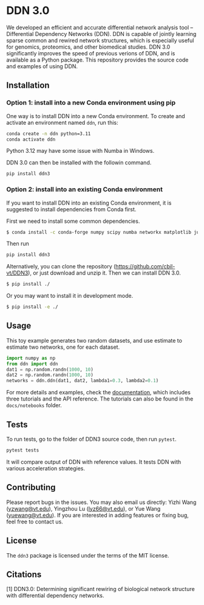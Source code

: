# DDN 3.0
We developed an efficient and accurate differential network analysis tool – Differential Dependency Networks (DDN).
DDN is capable of jointly learning sparse common and rewired network structures, which is especially useful for genomics, proteomics, and other biomedical studies.
DDN 3.0 significantly improves the speed of previous verions of DDN, and is available as a Python package.
This repository provides the source code and examples of using DDN.

## Installation
### Option 1: install into a new Conda environment using pip
One way is to install DDN into a new Conda environment. To create and activate an environment named `ddn`, run this:
```bash
conda create -n ddn python=3.11
conda activate ddn
```
Python 3.12 may have some issue with Numba in Windows.

DDN 3.0 can then be installed with the followin command.
```bash
pip install ddn3
```
<!-- ```bash
pip install --index-url https://test.pypi.org/simple/ --extra-index-url https://pypi.org/simple ddn
``` -->

### Option 2: install into an existing Conda environment
If you want to install DDN into an existing Conda environment, it is suggested to install dependencies from Conda first.

First we need to install some common dependencies.
```bash
$ conda install -c conda-forge numpy scipy numba networkx matplotlib jupyter scipy pandas scikit-learn
```

Then run
```bash
pip install ddn3
```

Alternatively, you can clone the repository (https://github.com/cbil-vt/DDN3), or just download and unzip it. Then we can install DDN 3.0.
```bash
$ pip install ./
```
Or you may want to install it in development mode.
```bash
$ pip install -e ./
```

## Usage

This toy example generates two random datasets, and use estimate to estimate two networks, one for each dataset.
```python
import numpy as np
from ddn import ddn
dat1 = np.random.randn(1000, 10)
dat2 = np.random.randn(1000, 10)
networks = ddn.ddn(dat1, dat2, lambda1=0.3, lambda2=0.1)
```

For more details and examples, check the [documentation](https://ddn-30.readthedocs.io/en/latest/), which includes three tutorials and the API reference.
The tutorials can also be found in the `docs/notebooks` folder.

## Tests

To run tests, go to the folder of DDN3 source code, then run `pytest`.
```bash
pytest tests
```
It will compare output of DDN with reference values. It tests DDN with various acceleration strategies.

## Contributing

Please report bugs in the issues. 
You may also email us directly: Yizhi Wang (yzwang@vt.edu), Yingzhou Lu (lyz66@vt.edu), or Yue Wang (yuewang@vt.edu).
If you are interested in adding features or fixing bug, feel free to contact us.

## License

The `ddn3` package is licensed under the terms of the MIT license.

## Citations

[1] DDN3.0: Determining significant rewiring of biological network structure with differential dependency networks.
